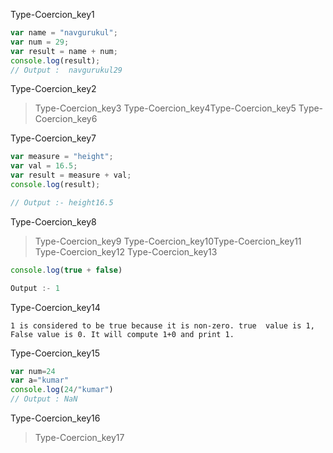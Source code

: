 Type-Coercion_key1
```javascript
var name = "navgurukul";
var num = 29;
var result = name + num;
console.log(result);
// Output :  navgurukul29 

```
Type-Coercion_key2


> Type-Coercion_key3
> Type-Coercion_key4Type-Coercion_key5
> Type-Coercion_key6


Type-Coercion_key7
```javascript
var measure = "height";
var val = 16.5;
var result = measure + val;
console.log(result);

// Output :- height16.5

```
Type-Coercion_key8


> Type-Coercion_key9
> Type-Coercion_key10Type-Coercion_key11
> Type-Coercion_key12
Type-Coercion_key13
```javascript
console.log(true + false)

Output :- 1

```
Type-Coercion_key14


    1 is considered to be true because it is non-zero. true  value is 1, False value is 0. It will compute 1+0 and print 1.


Type-Coercion_key15
```javascript
var num=24
var a="kumar"
console.log(24/"kumar")
// Output : NaN

```
Type-Coercion_key16


> Type-Coercion_key17
